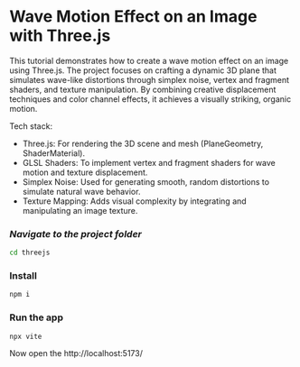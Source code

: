 # Wave Motion Effect on an Image with Three.js

This tutorial demonstrates how to create a wave motion effect on an image using Three.js. The project focuses on crafting a dynamic 3D plane that simulates wave-like distortions through simplex noise, vertex and fragment shaders, and texture manipulation. By combining creative displacement techniques and color channel effects, it achieves a visually striking, organic motion.

Tech stack:

- Three.js: For rendering the 3D scene and mesh (PlaneGeometry, ShaderMaterial).
- GLSL Shaders: To implement vertex and fragment shaders for wave motion and texture displacement.
- Simplex Noise: Used for generating smooth, random distortions to simulate natural wave behavior.
- Texture Mapping: Adds visual complexity by integrating and manipulating an image texture.

### _Navigate to the project folder_
```sh
cd threejs
```

### Install
```sh
npm i
```

### Run the app
```sh
npx vite
```

Now open the http://localhost:5173/